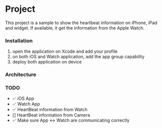 # Project

This project is a sample to show the heartbeat information on iPhone, iPad and widget. If available, it get the information from the Apple Watch.

### Installation

1. open the application on Xcode and add your profile
2. on both iOS and Watch application, add the app group capability
3. deploy both application on device 

### Architecture

### TODO

- ✅ iOS App
- ✅ Watch App
- ✅ HeartBeat information from Watch
- [] HeartBeat information from Camera
- ✅ Make sure App <-> Watch are communicating correctly

